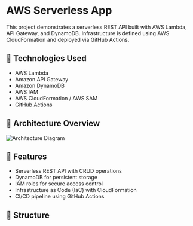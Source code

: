 # AWS Serverless App

This project demonstrates a serverless REST API built with AWS Lambda, API Gateway, and DynamoDB. Infrastructure is defined using AWS CloudFormation and deployed via GitHub Actions.

## 🔧 Technologies Used
- AWS Lambda
- Amazon API Gateway
- Amazon DynamoDB
- AWS IAM
- AWS CloudFormation / AWS SAM
- GitHub Actions

## 🧱 Architecture Overview
![Architecture Diagram](architecture.png)

## 🚀 Features
- Serverless REST API with CRUD operations
- DynamoDB for persistent storage
- IAM roles for secure access control
- Infrastructure as Code (IaC) with CloudFormation
- CI/CD pipeline using GitHub Actions

## 📁 Structure
